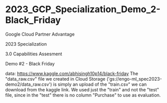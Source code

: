 # 2023_GCP_Specialization_Demo_2-Black_Friday
Google Cloud Partner Advantage 

2023 Specialization 

3.0 Capabilities Assesment 

Demo #2 - Black Friday 

data: https://www.kaggle.com/abhisingh10p14/black-friday
The "data_raw.csv" file we created in Cloud Storage ('gs://engo-ml_spec2023-demo2/data_raw.csv') is simply an upload of the "train.csv" we can download from the kaggle link.
We used just the "train" and not the "test" file, since in the "test" there is no column "Purchase" to use as evaluation.